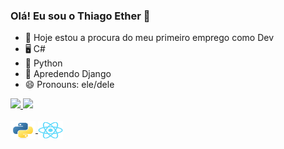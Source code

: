 ### Olá! Eu sou o Thiago Ether 👋

- 🔭 Hoje estou a procura do meu primeiro emprego como Dev
- 🖥️ C#
- 🐍 Python
- 🐍 Apredendo Django
- 😄 Pronouns: ele/dele

<div>
    <a href="https://github.com/thiagoether">
        <img height="180em" src="https://github-readme-stats.vercel.app/api?username=thiagoether&show_icons=true&theme=dracula&include_all_commits=true&count_private=true"/>
        <img height="180em" src="https://github-readme-stats.vercel.app/api/top-langs/?username=thiagoether&layout=compact&langs_count=16&theme=dracula"/>
</div>

<div style="display: inline_block"><br>
    <img align="center" alt="Thiago-Js" height="30" width="40" src="https://raw.githubusercontent.com/devicons/devicon/master/icons/python/python-original.svg"> 
    <img align="center" alt="Thiago-Js" height="30" width="40" src="https://raw.githubusercontent.com/devicons/devicon/master/icons/react/react-original.svg">
</div>

